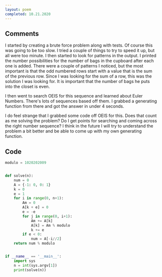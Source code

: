 ```yaml
---
layout: poem
completed: 10.21.2020
---
```


## Comments

I started by creating a brute force problem along with tests.  Of course this
was going to be too slow.  I tried a couple of things to try to speed it up,
but all were too minute.  I then started to look for patterns in the output.
I printed the number possibilities for the number of bags in the cupboard after
each one is added.  There were a couple of patterns I noticed, but the most
important is that the odd numbered rows start with a value that is the sum of
the previous row.  Since I was looking for the sum of a row, this was the
solution I was looking for.  It is important that the number of bags he puts
into the closet is even.

I then went to search OEIS for this sequence and learned about Euler Numbers.
There's lots of sequences based off them.  I grabbed a generating function from
there and got the answer in under 4 seconds.

I do feel strange that I grabbed some code off OEIS for this.  Does that count
as me solving the problem?  Do I get points for searching and coming across the
right number sequence?  I think in the future I will try to understand the
problem a bit better and be able to come up with my own generating function.

## Code

```python
modulo = 1020202009


def solve(n):
    num = 0
    A = {-1: 0, 0: 1}
    k = 0
    e = 1
    for i in range(0, n+1):
        Am = 0
        A[k + e] = 0
        e = -e
        for j in range(0, i+1):
            Am += A[k]
            A[k] = Am % modulo
            k += e
        if e < 0:
            num = A[-i//2]
    return num % modulo


if __name__ == '__main__':
    import sys
    n = int(sys.argv[1])
    print(solve(n))
```
